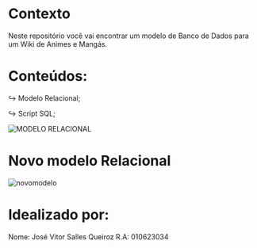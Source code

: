# Contexto

Neste repositório você vai encontrar um modelo de Banco de Dados para um Wiki de Animes e Mangás.

# Conteúdos:
↪︎ Modelo Relacional;

↪︎ Script SQL;

![MODELO RELACIONAL](https://github.com/user-attachments/assets/384ad782-cce6-44ec-9697-79701a0b2dc9)

# Novo modelo Relacional

![novomodelo](https://github.com/user-attachments/assets/0c4890c5-ab5a-4182-b5e2-5bd7444312c4)




# Idealizado por:

Nome: José Vitor Salles Queiroz                   R.A: 010623034
